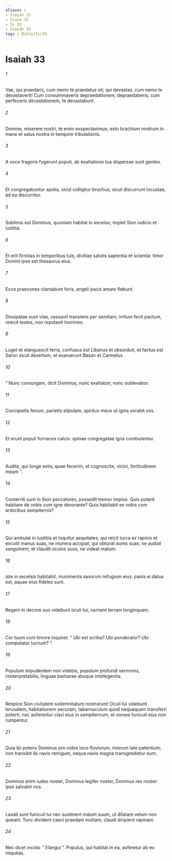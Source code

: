 ```yaml
---
aliases : 
- Isaiah 33
- Isaïe 33
- Is 33
- Isaiah 33
tags : Bible/Is/33
---
```


# Isaiah 33

###### 1
Vae, qui praedaris, cum nemo te praedatus sit; qui devastas, cum nemo te devastaverit! Cum consummaveris depraedationem, depraedaberis; cum perfeceris devastationem, te devastabunt.
###### 2
Domine, miserere nostri, te enim exspectavimus; esto brachium nostrum in mane et salus nostra in tempore tribulationis.
###### 3
A voce fragoris fugerunt populi, ab exaltatione tua dispersae sunt gentes.
###### 4
Et congregabuntur spolia, sicut colligitur bruchus; sicut discurrunt locustae, ad ea discurritur.
###### 5
Sublimis est Dominus, quoniam habitat in excelso; implet Sion iudicio et iustitia.
###### 6
Et erit firmitas in temporibus tuis; divitiae salutis sapientia et scientia: timor Domini ipse est thesaurus eius.
###### 7
Ecce praecones clamabunt foris, angeli pacis amare flebunt.
###### 8
Dissipatae sunt viae, cessavit transiens per semitam; irritum fecit pactum, reiecit testes, non reputavit homines.
###### 9
Luget et elanguescit terra, confusus est Libanus et obsorduit, et factus est Saron sicut desertum, et exaruerunt Basan et Carmelus.
###### 10
“ Nunc consurgam, dicit Dominus, nunc exaltabor, nunc sublevabor.
###### 11
Concipietis fenum, parietis stipulam; spiritus meus ut ignis vorabit vos.
###### 12
Et erunt populi fornaces calcis: spinae congregatae igne comburentur.
###### 13
Audite, qui longe estis, quae fecerim, et cognoscite, vicini, fortitudinem meam ”.
###### 14
Conterriti sunt in Sion peccatores, possedit tremor impios. Quis poterit habitare de vobis cum igne devorante? Quis habitabit ex vobis cum ardoribus sempiternis?
###### 15
Qui ambulat in iustitiis et loquitur aequitates, qui reicit lucra ex rapinis et excutit manus suas, ne munera accipiat, qui obturat aures suas, ne audiat sanguinem, et claudit oculos suos, ne videat malum:
###### 16
iste in excelsis habitabit, munimenta saxorum refugium eius; panis ei datus est, aquae eius fideles sunt.
###### 17
Regem in decore suo videbunt oculi tui, cernent terram longinquam.
###### 18
Cor tuum cum timore inquiret: “ Ubi est scriba? Ubi ponderator? Ubi computator turrium? ”.
###### 19
Populum impudentem non videbis, populum profundi sermonis, ininterpretabilis, linguae barbarae absque intellegentia.
###### 20
Respice Sion civitatem sollemnitatum nostrarum! Oculi tui videbunt Ierusalem, habitationem securam, tabernaculum quod nequaquam transferri poterit; nec auferentur clavi eius in sempiternum, et omnes funiculi eius non rumpentur.
###### 21
Quia ibi potens Dominus pro nobis loco fluviorum, rivorum late patentium; non transibit ibi navis remigum, neque navis magna transgredietur eum.
###### 22
Dominus enim iudex noster, Dominus legifer noster, Dominus rex noster: ipse salvabit nos.
###### 23
Laxati sunt funiculi tui nec sustinent malum suum, ut dilatare velum non queant. Tunc divident caeci praedam multam; claudi diripient rapinam.
###### 24
Nec dicet incola: “ Elangui ”. Populus, qui habitat in ea, auferetur ab eo iniquitas.
